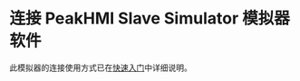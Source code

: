 # 连接 PeakHMI Slave Simulator 模拟器软件

此模拟器的连接使用方式已在[快速入门](../../../../../quick-start/hardware-specifications.md)中详细说明。